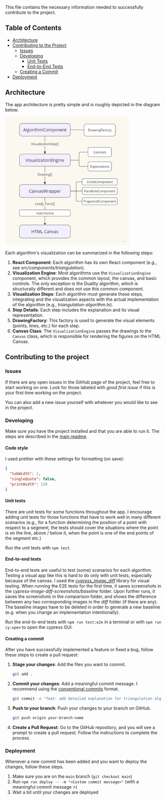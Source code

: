 This file contains the necessary information needed to successfully contribute to the project.

## Table of Contents

- [Architecture](#architecture)
- [Contributing to the Project](#contributing-to-the-project)
  - [Issues](#issues)
  - [Developing](#developing)
    - [Unit Tests](#unit-tests)
    - [End-to-End Tests](#end-to-end-tests)
  - [Creating a Commit](#creating-a-commit)
- [Deployment](#deployment)

## Architecture

The app architecture is pretty simple and is roughly depicted in the diagram below.

<img src="architecture.png" alt="architecture" width="400"/>

<br />

Each algorithm's visualization can be summarized in the following steps:

1. **React Component**: Each algorithm has its own React component (e.g., see _src/components/triangulation_).
2. **Visualization Engine**: Most algorithms use the `VisualizationEngine` component, which provides the common layout, the canvas, and basic controls. The only exception is the Duality algorithm, which is structurally different and does not use this common component.
3. **Visualization Steps**: Each algorithm must generate these steps, integrating and the visualization aspects with the actual implementation of the algorithm (e.g., _triangulation-algorithm.ts_).
4. **Step Details**: Each step includes the explanation and its visual representation.
5. **DrawingFactory**: This factory is used to generate the visual elements (points, lines, etc.) for each step.
6. **Canvas Class**: The `VisualizationEngine` passes the drawings to the `Canvas` class, which is responsible for rendering the figures on the HTML Canvas.

## Contributing to the project

### Issues

If there are any open issues in the GitHub page of the project, feel free to start working on one. Look for those labeled with _good first issue_ if this is your first time working on the project.

You can also add a new issue yourself with whatever you would like to see in the project.

### Developing

Make sure you have the project installed and that you are able to run it. The steps are described in the [main readme](README.md).

#### Code style

I used prettier with these settings for formatting (on save):

```json
{
  "tabWidth": 2,
  "singleQuote": false,
  "printWidth": 120
}
```

#### Unit tests

There are unit tests for some functions throughout the app. I encourage adding unit tests for those functions that have to work well in many different scenarios (e.g., for a function determining the position of a point with respect to a segment, the tests should cover the situations where the point is on the line, above / below it, when the point is one of the end points of the segment etc.)

Run the unit tests with `npm test`.

#### End-to-end tests

End-to-end tests are useful to test (some) scenarios for each algorithm. Testing a visual app like this is hard to do only with unit tests, especially because of the canvas. I used the [_cypress_image_diff_](https://cypress.visual-image-diff.dev/) library for visual testing. When running the E2E tests for the first time, it saves screenshots in the _cypress-image-diff-screenshots/baseline_ folder. Upon further runs, it saves the screenshots in the _comparison_ folder, and shows the difference between any two corresponding images in the _diff_ folder (if there are any). The baseline images have to be deleted in order to generate a new baseline (e.g. when you change an implementation intentionally).

Run the end-to-end tests with `npm run test:e2e` in a terminal or with `npm run cy:open` to open the cypress GUI.

#### Creating a commit

After you have successfully implemented a feature or fixed a bug, follow these steps to create a pull request:

1. **Stage your changes**: Add the files you want to commit.

   ```bash
   git add .
   ```

2. **Commit your changes**: Add a meaningful commit message. I recommend using the [conventional commits](https://www.conventionalcommits.org/en/v1.0.0/) format.

   ```bash
   git commit -m "feat: add detailed explanation for triangulation algorithm"
   ```

3. **Push to your branch**: Push your changes to your branch on GitHub.
   ```bash
   git push origin your-branch-name
   ```
4. **Create a Pull Request**: Go to the GitHub repository, and you will see a prompt to create a pull request. Follow the instructions to complete the process.

### Deployment

Whenever a new commit has been added and you want to deploy the changes, follow these steps.

1. Make sure you are on the `main` branch (`git checkout main`)
2. Run `npm run deploy -- -m "<Custom commit message>"` (with a meaningful commit message >)
3. Wait a bit until your changes are deployed
